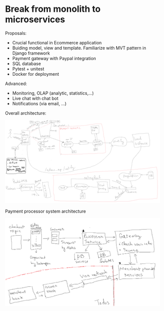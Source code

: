 # Break from monolith to microservices 

Proposals: 
+ Crucial functional in Ecommerce application 
+ Buiding model, view and template. Familiarize with MVT pattern in Django framework
+ Payment gateway with Paypal integration
+ SQL database
+ Pytest + unitest 
+ Docker for deployment

Advanced:
+ Monitoring, OLAP (analytic, statistics,...)
+ Live chat with chat bot 
+ Notifications (via email, ...)

Overall architecture:

![alt text](https://raw.githubusercontent.com/datnguyenzzz/E_commerce_django/payment_service/assets/overall_architecture.png)

Payment processor system architecture 

![alt text](https://raw.githubusercontent.com/datnguyenzzz/E_commerce_django/payment_service/assets/payment_service_provider_architecture.png)
